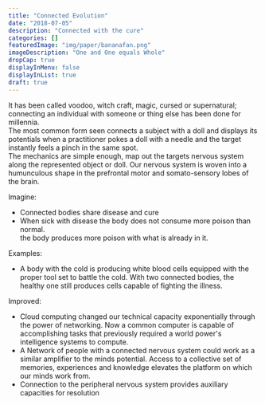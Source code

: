 ```yaml
---
title: "Connected Evolution"
date: "2018-07-05"
description: "Connected with the cure"
categories: []
featuredImage: "img/paper/bananafan.png"
imageDescription: "One and One equals Whole"
dropCap: true
displayInMenu: false
displayInList: true
draft: true
---
```


It has been called voodoo, witch craft, magic, cursed or supernatural; connecting an individual with someone or thing else has been done for millennia.  
The most common form seen connects a subject with a doll and displays its potentials when a practitioner pokes a doll with a needle and the target instantly feels a pinch in the same spot.  
The mechanics are simple enough, map out the targets nervous system along the represented object or doll. Our nervous system is woven into a humunculous shape in the prefrontal motor and somato-sensory lobes of the brain.  

Imagine:  
- Connected bodies share disease and cure  
- When sick with disease the body does not consume more poison than normal.  
    the body produces more poison with what is already in it.

Examples:  
- A body with the cold is producing white blood cells equipped with the proper tool set to battle the cold.  With two connected bodies, the healthy one still produces cells capable of fighting the illness.  

Improved:  
- Cloud computing changed our technical capacity exponentially through the power of networking.  Now a common computer is capable of accomplishing tasks that previously required a world power's intelligence systems to compute.  
- A Network of people with a connected nervous system could work as a similar amplifier to the minds potential.  Access to a collective set of memories, experiences and knowledge elevates the platform on which our minds work from.  
- Connection to the peripheral nervous system provides auxiliary capacities for resolution